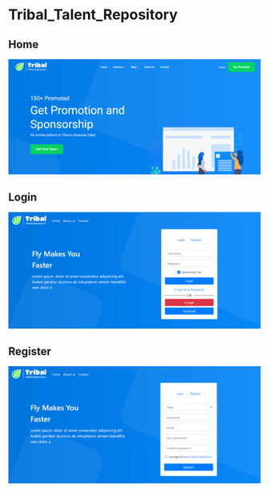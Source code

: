 # Tribal_Talent_Repository


<h2>Home</h2>
<img src="Screenshots/home-0.PNG" width="">

<h2>Login</h2>
<img src="Screenshots/login.PNG" width="">

<h2>Register</h2>
<img src="Screenshots/register.PNG" width="">